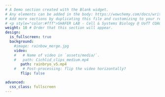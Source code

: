 ```yaml
---
# A Demo section created with the Blank widget.
# Any elements can be added in the body: https://wowchemy.com/docs/writing-markdown-latex/
# Add more sections by duplicating this file and customizing to your requirements.
# <p style="color:#fff">SHAFER LAB - Cell & Systems Biology @ UofT COACH</p>
weight: 10 # Order that this section will appear.
design:
  is_fullscreen: true
  background:
    #image: rainbow_merge.jpg
    video:
    #   # Name of video in `assets/media/`.
    #   path: Cichlid_clips_medium.mp4
       path: rainbryo_v5.mp4
    #   # Post-processing: flip the video horizontally?
       flip: false

advanced:
  css_class: fullscreen
---
```

<head>
<div>
<style>
.centered {
  top:50%;
  left:50%;
  transform:translate(0,400%)
}
</style>
</div>
</head>

